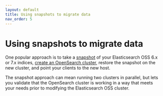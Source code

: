 ```yaml
---
layout: default
title: Using snapshots to migrate data
nav_order: 5
---
```


# Using snapshots to migrate data

One popular approach is to take a [snapshot]({{site.url}}{{site.baseurl}}/tuning-your-cluster/availability-and-recovery/snapshots/snapshot-restore/) of your Elasticsearch OSS 6.x or 7.x indices, [create an OpenSearch cluster]({{site.url}}{{site.baseurl}}/opensearch/install/), restore the snapshot on the new cluster, and point your clients to the new host.

The snapshot approach can mean running two clusters in parallel, but lets you validate that the OpenSearch cluster is working in a way that meets your needs prior to modifying the Elasticsearch OSS cluster.
